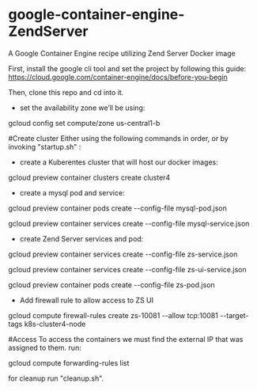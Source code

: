 # google-container-engine-ZendServer
A Google Container Engine recipe utilizing Zend Server Docker image 


First, install the google cli tool and set the project by following this guide:
https://cloud.google.com/container-engine/docs/before-you-begin

Then, clone this repo and cd into it.

- set the availability zone we’ll be using:

gcloud config set compute/zone us-central1-b

#Create cluster
Either using the following commands in order, or by invoking "startup.sh" :

- create a Kuberentes cluster that will host our docker images:

gcloud preview container clusters create cluster4

- create a mysql pod and service:

gcloud preview container pods create --config-file mysql-pod.json

gcloud preview container services create --config-file mysql-service.json

- create Zend Server services and pod:

gcloud preview container services create --config-file zs-service.json

gcloud preview container services create --config-file zs-ui-service.json

gcloud preview container pods create --config-file zs-pod.json

- Add firewall rule to allow access to ZS UI

gcloud compute firewall-rules create zs-10081 --allow tcp:10081 --target-tags k8s-cluster4-node


#Access
To access the containers we must find the external IP that was assigned to them. run:

gcloud compute forwarding-rules list

for cleanup run "cleanup.sh".

